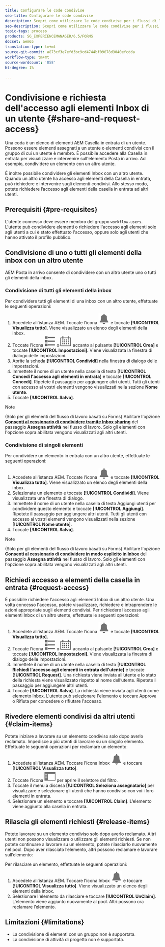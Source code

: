 ```yaml
---
title: Configurare le code condivise
seo-title: Configurare le code condivise
description: Scopri come utilizzare le code condivise per i flussi di lavoro Forms-centric su  AEM Forms su OSGi.
seo-description: Scopri come utilizzare le code condivise per i flussi di lavoro Forms-centric su  AEM Forms su OSGi.
topic-tags: process
products: SG_EXPERIENCEMANAGER/6.5/FORMS
docset: aem65
translation-type: tm+mt
source-git-commit: a873cf3e7efd3bc9cd4744bf09078d9040efcdda
workflow-type: tm+mt
source-wordcount: '858'
ht-degree: 1%

---
```



# Condivisione e richiesta dell&#39;accesso agli elementi Inbox di un utente {#share-and-request-access}

Una coda è un elenco di elementi AEM Casella in entrata di un utente. Possono essere elementi assegnati a un utente o elementi condivisi con il gruppo di cui un utente è membro. È possibile accedere alla Casella in entrata per visualizzare e intervenire sull&#39;elemento Posta in arrivo. Ad esempio, condividere un elemento con un altro utente.

È inoltre possibile condividere gli elementi Inbox con un altro utente. Quando un altro utente ha accesso agli elementi della Casella in entrata, può richiedere e intervenire sugli elementi condivisi. Allo stesso modo, potete richiedere l’accesso agli elementi della casella in entrata ad altri utenti.

## Prerequisiti {#pre-requisites}

L&#39;utente connesso deve essere membro del gruppo `workflow-users`. L&#39;utente può condividere elementi o richiedere l&#39;accesso agli elementi solo agli utenti a cui è stato effettuato l&#39;accesso, oppure solo agli utenti che hanno attivato il profilo pubblico.

## Condivisione di uno o tutti gli elementi della inbox con un altro utente

AEM Posta in arrivo consente di condividere con un altro utente uno o tutti gli elementi della inbox.

### Condivisione di tutti gli elementi della inbox

Per condividere tutti gli elementi di una inbox con un altro utente, effettuate le seguenti operazioni:

1. Accedete all&#39;istanza AEM. Toccate l&#39;icona ![Inbox](assets/bell.svg) e toccate **[!UICONTROL Visualizza tutto]**. Viene visualizzato un elenco degli elementi della inbox.
1. Toccate l&#39;icona ![Selettore vista](assets/viewlist.svg) o ![Selettore vista](assets/calendar.svg) accanto al pulsante **[!UICONTROL Crea]** e toccate **[!UICONTROL Impostazioni]**. Viene visualizzata la finestra di dialogo delle impostazioni.
1. Aprite la scheda **[!UICONTROL Condividi]** nella finestra di dialogo delle impostazioni.
1. Immettete il nome di un utente nella casella di testo **[!UICONTROL Concedi l&#39;accesso agli elementi in entrata]** e toccate **[!UICONTROL Concedi]**. Ripetete il passaggio per aggiungere altri utenti. Tutti gli utenti con accesso ai vostri elementi vengono visualizzati nella sezione **Nome utente**.
1. Toccate **[!UICONTROL Salva]**.

>[!NOTE]
>
>(Solo per gli elementi del flusso di lavoro basati su Forms) Abilitare l&#39;opzione **[Consenti al cessionario di condividere tramite Inbox sharing](aem-forms-workflow-step-reference.md)** del passaggio **Assegna attività** nel flusso di lavoro. Solo gli elementi con l&#39;opzione sopra abilitata vengono visualizzati agli altri utenti.

### Condivisione di singoli elementi

Per condividere un elemento in entrata con un altro utente, effettuate le seguenti operazioni:

1. Accedete all&#39;istanza AEM. Toccate l&#39;icona ![Inbox](assets/bell.svg) e toccate **[!UICONTROL Visualizza tutto]**. Viene visualizzato un elenco degli elementi della inbox.
1. Selezionate un elemento e toccate **[!UICONTROL Condividi]**. Viene visualizzata una finestra di dialogo.
1. Immettete il nome di un utente nella casella di testo Aggiungi utenti per condividere questo elemento e toccate **[!UICONTROL Aggiungi]**. Ripetete il passaggio per aggiungere altri utenti. Tutti gli utenti con accesso ai vostri elementi vengono visualizzati nella sezione **[!UICONTROL Nome utente]**.
1. Toccate **[!UICONTROL Salva]**.


>[!NOTE]
>
>(Solo per gli elementi del flusso di lavoro basati su Forms) Abilitare l&#39;opzione **[Consenti al cessionario di condividere in modo esplicito in Inbox](aem-forms-workflow-step-reference.md)** del passaggio **Assegna attività** nel flusso di lavoro. Solo gli elementi con l&#39;opzione sopra abilitata vengono visualizzati agli altri utenti.

## Richiedi accesso a elementi della casella in entrata {#request-access}

È possibile richiedere l&#39;accesso agli elementi Inbox di un altro utente. Una volta concesso l&#39;accesso, potete visualizzare, richiedere e intraprendere le azioni appropriate sugli elementi condivisi. Per richiedere l’accesso agli elementi Inbox di un altro utente, effettuate le seguenti operazioni:

1. Accedete all&#39;istanza AEM. Toccate l&#39;icona ![Visualizza selettore](assets/bell.svg) e toccate **[!UICONTROL Visualizza tutto]**.
1. Toccate l&#39;icona ![Selettore vista](assets/viewlist.svg) o ![Selettore vista](assets/calendar.svg) accanto al pulsante **[!UICONTROL Crea]** e toccate **[!UICONTROL Impostazioni]**. Viene visualizzata la finestra di dialogo delle impostazioni.
1. Immettete il nome di un utente nella casella di testo **[!UICONTROL Richiedi l&#39;accesso agli elementi in entrata dell&#39;utente]** e toccate **[!UICONTROL Request]**. Una richiesta viene inviata all’utente e lo stato della richiesta viene visualizzato rispetto al nome dell’utente. Ripetete il passaggio per aggiungere altri utenti.
1. Toccate **[!UICONTROL Salva]**. La richiesta viene inviata agli utenti come elemento Inbox. L&#39;utente può selezionare l&#39;elemento e toccare Approva o Rifiuta per concedere o rifiutare l&#39;accesso.


## Rivedere elementi condivisi da altri utenti {#claim-items}

Potete iniziare a lavorare su un elemento condiviso solo dopo averlo reclamato. Impedisce a più utenti di lavorare su un singolo elemento. Effettuate le seguenti operazioni per reclamare un elemento:

1. Accedete all&#39;istanza AEM. Toccare l&#39;icona Inbox ![Inbox](assets/bell.svg) e toccare **[!UICONTROL Visualizza tutto]**.
1. Toccate l&#39;icona ![Solo contenuto](assets/railleft.svg) per aprire il selettore del filtro.
1. Toccate il menu a discesa **[!UICONTROL Seleziona assegnatario]** per visualizzare e selezionare gli utenti che hanno condiviso con voi i loro elementi in entrata.
1. Selezionare un elemento e toccare **[!UICONTROL Claim]**. L’elemento viene aggiunto alla casella in entrata.

## Rilascia gli elementi richiesti {#release-items}

Potete lavorare su un elemento condiviso solo dopo averlo reclamato. Altri utenti non possono visualizzare o utilizzare gli elementi richiesti. Se non potete continuare a lavorare su un elemento, potete rilasciarlo nuovamente nel pool.   Dopo aver rilasciato l’elemento, altri possono reclamare e lavorare sull’elemento:

Per rilasciare un elemento, effettuate le seguenti operazioni:

1. Accedete all&#39;istanza AEM. Toccare l&#39;icona Inbox ![Inbox](assets/bell.svg) e toccare **[!UICONTROL Visualizza tutto]**. Viene visualizzato un elenco degli elementi della inbox.
1. Selezionare l&#39;elemento da rilasciare e toccare **[!UICONTROL UnClaim]**. L&#39;elemento viene aggiunto nuovamente al pool. Altri possono ora reclamare l’elemento.

## Limitazioni  {#limitations}

* La condivisione di elementi con un gruppo non è supportata.
* La condivisione di attività di progetto non è supportata.
